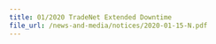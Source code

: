 ```yaml
---
title: 01/2020 TradeNet Extended Downtime   
file_url: /news-and-media/notices/2020-01-15-N.pdf
---
```

